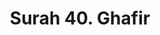 ---
title       : "Surah 40. Ghafir"
DATE        : 7/25/2018 9:18:17 AM
draft       : false
TYPE        : "quran"
layout      : "surah"
BookCode    : "ARB"
SurahNumber : "40"
TotalAyah   : "85"
---
